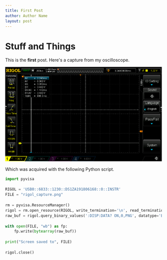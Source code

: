 ```yaml
---
title: First Post
author: Author Name
layout: post
---
```


# Stuff and Things

This is the **first** post. Here's a capture from my oscilloscope.

![](/images/rigol_capture.png)

Which was acquired with the following Python script.

```python
import pyvisa

RIGOL = 'USB0::6833::1230::DS1ZA191806168::0::INSTR'
FILE = "rigol_capture.png"

rm = pyvisa.ResourceManager()
rigol = rm.open_resource(RIGOL, write_termination='\n', read_termination='\n')
raw_buf = rigol.query_binary_values(':DISP:DATA? ON,0,PNG', datatype='B')

with open(FILE, "wb") as fp:
    fp.write(bytearray(raw_buf))

print("Screen saved to", FILE)

rigol.close()
```

